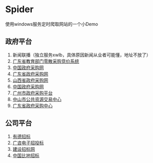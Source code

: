 # Spider
使用windows服务定时爬取网站的一个小Demo

## 政府平台
1. 新闻联播（独立服务xwlb，具体原因新闻从业者可能懂，地址不放了）
2. [广东省教育部门零散采购竞价系统](http://www.gdedulscg.cn/)
3. [中国政府采购网](http://www.ccgp.gov.cn/cggg/dfgg/gkzb/)
4. [广东省政府采购网](http://www.gdgpo.gov.cn/)
5. [山西省政府采购网](http://www.ccgp-shanxi.gov.cn/view.php?nav=5)
6. [中国政府采购网](http://www.ccgp.gov.cn/)
7. [广州市政府采购平台](http://gzg2b.gzfinance.gov.cn/gzgpimp/portalindex.do?method=goIndex)
8. [中山市公共资源交易中心](http://ggzyjy.zs.gov.cn/Application/NewPage/PageSubItem.jsp?node=4)
9. [广东省政府采购中心](http://gpcgd.gd.gov.cn/)

## 公司平台
1. [有德招标](http://www.youde.net/)
2. [广咨电子招投标](http://www.gzebid.cn/web-list/frontList?categoryId=b66478f0930d4162be8df579268b39a7)
3. [建设招标网](https://www.jszhaobiao.com/notice.html)
4. [中国比地招标](http://www.bidizhaobiao.com/zbgg/)

